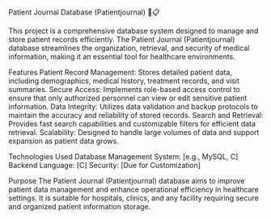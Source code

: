 Patient Journal Database (Patientjournal) 🏥📋


This project is a comprehensive database system designed to manage and store patient records efficiently. The Patient Journal (Patientjournal) database streamlines the organization, retrieval, and security of medical information, making it an essential tool for healthcare environments.

Features
Patient Record Management: Stores detailed patient data, including demographics, medical history, treatment records, and visit summaries.
Secure Access: Implements role-based access control to ensure that only authorized personnel can view or edit sensitive patient information.
Data Integrity: Utilizes data validation and backup protocols to maintain the accuracy and reliability of stored records.
Search and Retrieval: Provides fast search capabilities and customizable filters for efficient data retrieval.
Scalability: Designed to handle large volumes of data and support expansion as patient data grows.


Technologies Used
Database Management System: [e.g., MySQL, C]
Backend Language: [C]
Security: [Due for Customization]


Purpose
The Patient Journal (Patientjournal) database aims to improve patient data management and enhance operational efficiency in healthcare settings. It is suitable for hospitals, clinics, and any facility requiring secure and organized patient information storage.

